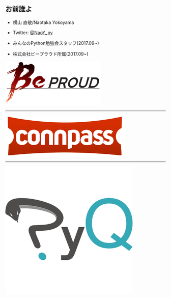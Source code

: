 ## お前誰よ

- 横山 直敬/Naotaka Yokoyama

- Twitter: [@NaoY_py](https://twitter.com/NaoY_py)

- みんなのPython勉強会スタッフ(2017.09~)

- 株式会社ビープラウド所属(2017.09~)

![BeProud](assets/beproud.png)

---

![connpass](assets/connpass.png)

---

![PyQ](assets/pyq.png)

